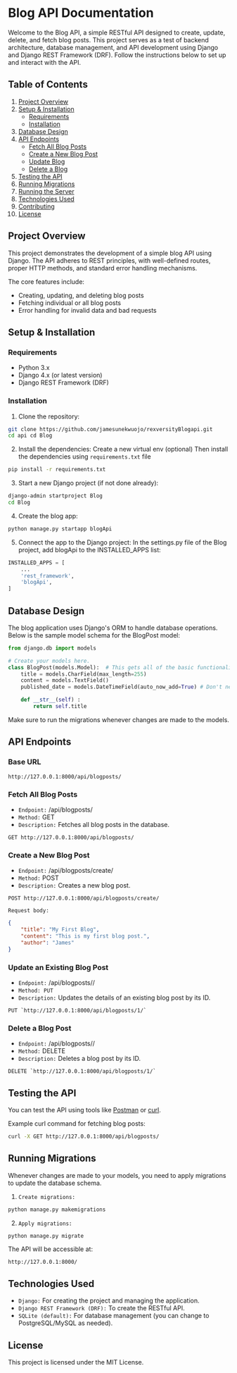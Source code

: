 # Blog API Documentation

Welcome to the Blog API, a simple RESTful API designed to create, update, delete, and fetch blog posts. This project serves as a test of backend architecture, database management, and API development using Django and Django REST Framework (DRF). Follow the instructions below to set up and interact with the API.

## Table of Contents

1. [Project Overview](#project-overview)
2. [Setup & Installation](#setup--installation)
   - [Requirements](#requirements)
   - [Installation](#installation)
3. [Database Design](#database-design)
4. [API Endpoints](#api-endpoints)
   - [Fetch All Blog Posts](#fetch-all-blog-posts)
   - [Create a New Blog Post](#create-a-new-blog-post)
   - [Update Blog](#update-blog)
   - [Delete a  Blog](#delete-a-blog)
5. [Testing the API](#testing-the-api)
6. [Running Migrations](#running-migrations)
7. [Running the Server](#running-the-server)
8. [Technologies Used](#technologies-used)
9. [Contributing](#contributing)
10. [License](#license)

## Project Overview
This project demonstrates the development of a simple blog API using Django. The API adheres to REST principles, with well-defined routes, proper HTTP methods, and standard error handling mechanisms.

The core features include:

- Creating, updating, and deleting blog posts
- Fetching individual or all blog posts
- Error handling for invalid data and bad requests


## Setup & Installation

### Requirements

- Python 3.x
- Django 4.x (or latest version)
- Django REST Framework (DRF)


### Installation
1. Clone the repository:
``` bash
git clone https://github.com/jamesunekwuojo/rexversityBlogapi.git
cd api cd Blog
```

2. Install the dependencies:
Create a new virtual env (optional)
Then install the dependencies using `requirements.txt`  file

```bash
pip install -r requirements.txt
```

3. Start a new Django project (if not done already):

```bash
django-admin startproject Blog
cd Blog
```

4. Create the blog app:

```bash
python manage.py startapp blogApi
```

5. Connect the app to the Django project:
In the settings.py file of the Blog project, add blogApi to the INSTALLED_APPS list:

```python
INSTALLED_APPS = [
    ...
    'rest_framework',
    'blogApi',
]
```

## Database Design
The blog application uses Django's ORM to handle database operations. Below is the sample model schema for the BlogPost model:

```python
from django.db import models

# Create your models here.
class BlogPost(models.Model):  # This gets all of the basic functionality of a database model
    title = models.CharField(max_length=255)
    content = models.TextField()
    published_date = models.DateTimeField(auto_now_add=True) # Don't need to manually set the time. it's going to automatically fill in the publishhed data.

    def __str__(self) : 
        return self.title
```
Make sure to run the migrations whenever changes are made to the models.


## API Endpoints
### Base URL

```plaintext
http://127.0.0.1:8000/api/blogposts/
```

### Fetch All Blog Posts
- `Endpoint:` /api/blogposts/
- `Method:` GET
- `Description:` Fetches all blog posts in the database.

```plaintext
GET http://127.0.0.1:8000/api/blogposts/
```
### Create a New Blog Post
- `Endpoint:` /api/blogposts/create/
- `Method:` POST
- `Description:` Creates a new blog post.
  
```plaintext
POST http://127.0.0.1:8000/api/blogposts/create/
```

`Request body:`
```json
{
    "title": "My First Blog",
    "content": "This is my first blog post.",
    "author": "James"
}
```

### Update an Existing Blog Post
- `Endpoint:` /api/blogposts/<id>/
- `Method: PUT`
- `Description:` Updates the details of an existing blog post by its ID.

```plaintext
PUT `http://127.0.0.1:8000/api/blogposts/1/`
```

### Delete a Blog Post
- `Endpoint:` /api/blogposts/<id>/
- `Method:` DELETE
- `Description:` Deletes a blog post by its ID.

```plaintext
DELETE `http://127.0.0.1:8000/api/blogposts/1/`
```


## Testing the API
You can test the API using tools like [Postman](https://www.postman.com/) or [curl](https://curl.se/).

Example curl command for fetching blog posts:
``` bash
curl -X GET http://127.0.0.1:8000/api/blogposts/
```

## Running Migrations
Whenever changes are made to your models, you need to apply migrations to update the database schema.
1. `Create migrations:`

```bash
python manage.py makemigrations
```

2. `Apply migrations:`

```bash
python manage.py migrate
```
The API will be accessible at:

```plaintext
http://127.0.0.1:8000/
```


## Technologies Used
- `Django:` For creating the project and managing the application.
- `Django REST Framework (DRF):` To create the RESTful API.
- `SQLite (default):` For database management (you can change to PostgreSQL/MySQL as needed).

## License
This project is licensed under the MIT License.
